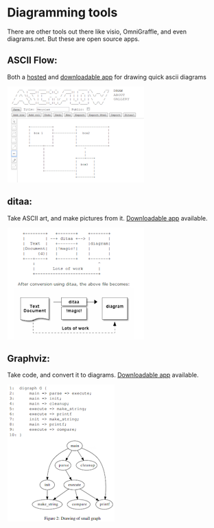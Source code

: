 # Diagramming tools
There are other tools out there like visio, OmniGraffle, and even diagrams.net.  But these are open source apps.

## ASCII Flow: 
Both a [hosted](http://www.asciiflow.com/) and [downloadable app](https://github.com/lewish/asciiflow) for drawing quick ascii diagrams

<img src="img/flow.png">

## ditaa: 
Take ASCII art, and make pictures from it.  [Downloadable app](http://ditaa.sourceforge.net/) available. 

<img src="img/dia.png">

## Graphviz: 
Take code, and convert it to diagrams.  [Downloadable app](http://www.graphviz.org/) available.  

<img src="img/graphviz1.png">